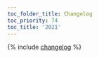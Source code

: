 ```yaml
---
toc_folder_title: Changelog
toc_priority: 74
toc_title: '2021'
---
```


{% include [changelog](../../_includes/content/changelog.md) %}
